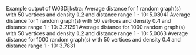 Example output of W03Dijkstra:
Average distance for 1 random graph(s) with 50 vertices and density 0.2 and distance range 1 - 10: 5.03041
Average distance for 1 random graph(s) with 50 vertices and density 0.4 and distance range 1 - 10: 3.21291
Average distance for 1000 random graph(s) with 50 vertices and density 0.2 and distance range 1 - 10: 5.0063
Average distance for 1000 random graph(s) with 50 vertices and density 0.4 and distance range 1 - 10: 3.7831
